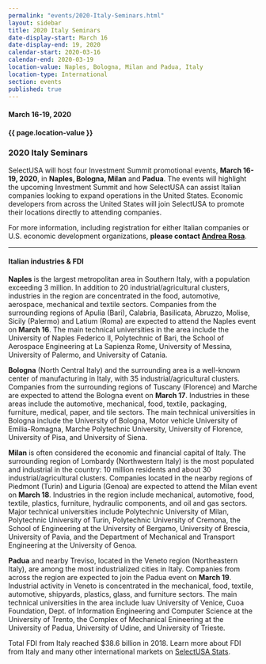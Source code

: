 ```yaml
---
permalink: "events/2020-Italy-Seminars.html"
layout: sidebar
title: 2020 Italy Seminars
date-display-start: March 16
date-display-end: 19, 2020
calendar-start: 2020-03-16
calendar-end: 2020-03-19
location-value: Naples, Bologna, Milan and Padua, Italy
location-type: International
section: events
published: true
---
```


#### March 16-19, 2020

#### {{ page.location-value }}

### 2020 Italy Seminars

SelectUSA will host four Investment Summit promotional events, **March 16-19, 2020**, in **Naples, Bologna, Milan** and **Padua**. The events will highlight the upcoming Investment Summit and how SelectUSA can assist Italian companies looking to expand operations in the United States. Economic developers from across the United States will join SelectUSA to promote their locations directly to attending companies.

For more information, including registration for either Italian companies or U.S. economic development organizations, **please contact [Andrea Rosa](mailto:andrea.rosa@trade.gov)**.

---

#### Italian industries & FDI

**Naples** is the largest metropolitan area in Southern Italy, with a population exceeding 3 million. In addition to 20 industrial/agricultural clusters, industries in the region are concentrated in the food, automotive, aerospace, mechanical and textile sectors. Companies from the surrounding regions of Apulia (Bari), Calabria, Basilicata, Abruzzo, Molise, Sicily (Palermo) and Latium (Roma) are expected to attend the Naples event on **March 16**. The main technical universities in the area include the University of Naples Federico II, Polytechnic of Bari, the School of Aerospace Engineering at La Sapienza Rome, University of Messina, University of Palermo, and University of Catania.

**Bologna** (North Central Italy) and the surrounding area is a well-known center of manufacturing in Italy, with 35 industrial/agricultural clusters. Companies from the surrounding regions of Tuscany (Florence) and Marche are expected to attend the Bologna event on **March 17**. Industries in these areas include the automotive, mechanical, food, textile, packaging, furniture, medical, paper, and tile sectors. The main technical universities in Bologna include the University of Bologna, Motor vehicle University of Emilia-Romagna, Marche Polytechnic University, University of Florence, University of Pisa, and University of Siena. 

**Milan** is often considered the economic and financial capital of Italy. The surrounding region of Lombardy (Northwestern Italy) is the most populated and industrial in the country: 10 million residents and about 30 industrial/agricultural clusters. Companies located in the nearby regions of Piedmont (Turin) and Liguria (Genoa) are expected to attend the Milan event on **March 18**. Industries in the region include mechanical, automotive, food, textile, plastics, furniture, hydraulic components, and oil and gas sectors. Major technical universities include Polytechnic University of Milan, Polytechnic University of Turin, Polytechnic University of Cremona, the School of Engineering at the University of Bergamo, University of Brescia, University of Pavia, and the Department of Mechanical and Transport Engineering at the University of Genoa. 

**Padua** and nearby Treviso, located in the Veneto region (Northeastern Italy), are among the most industrialized cities in Italy. Companies from across the region are expected to join the Padua event on **March 19**. Industrial activity in Veneto is concentrated in the mechanical, food, textile, automotive, shipyards, plastics, glass, and furniture sectors. The main technical universities in the area include Iuav University of Venice, Cuoa Foundation, Dept. of Information Engineering and Computer Science at the University of Trento, the Complex of Mechanical Enineering at the University of Padua, University of Udine, and University of Trieste. 


Total FDI from Italy reached $38.6 billion in 2018. Learn more about FDI from Italy and many other international markets on [SelectUSA Stats](https://www.selectusa.gov/selectusa-stats).
